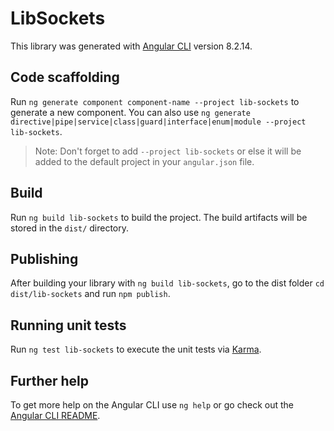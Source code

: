 # LibSockets

This library was generated with [Angular CLI](https://github.com/angular/angular-cli) version 8.2.14.

## Code scaffolding

Run `ng generate component component-name --project lib-sockets` to generate a new component. You can also use `ng generate directive|pipe|service|class|guard|interface|enum|module --project lib-sockets`.
> Note: Don't forget to add `--project lib-sockets` or else it will be added to the default project in your `angular.json` file. 

## Build

Run `ng build lib-sockets` to build the project. The build artifacts will be stored in the `dist/` directory.

## Publishing

After building your library with `ng build lib-sockets`, go to the dist folder `cd dist/lib-sockets` and run `npm publish`.

## Running unit tests

Run `ng test lib-sockets` to execute the unit tests via [Karma](https://karma-runner.github.io).

## Further help

To get more help on the Angular CLI use `ng help` or go check out the [Angular CLI README](https://github.com/angular/angular-cli/blob/master/README.md).
